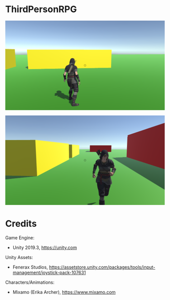 # ThirdPersonRPG

![](Screenshots/Screenshot1.png)

![](Screenshots/Screenshot2.png)

# Credits

Game Engine: 
 - Unity 2019.3, https://unity.com

Unity Assets:
 - Fenerax Studios, https://assetstore.unity.com/packages/tools/input-management/joystick-pack-107631
 
Characters/Animations:
 - Mixamo (Erika Archer), https://www.mixamo.com
 
